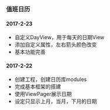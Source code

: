 ### 值班日历

#### 2017-2-23
* 自定义DayView，用于每天的日期View
* 添加自定义属性，左右箭头颜色改变
* 基本功能完善

#### 2017-2-22
* 创建工程，创建日历库modules
* 完成基本框架的搭建
* 使用ViewPager展示日期
* 设定只显示上月，当月，下月的日期


